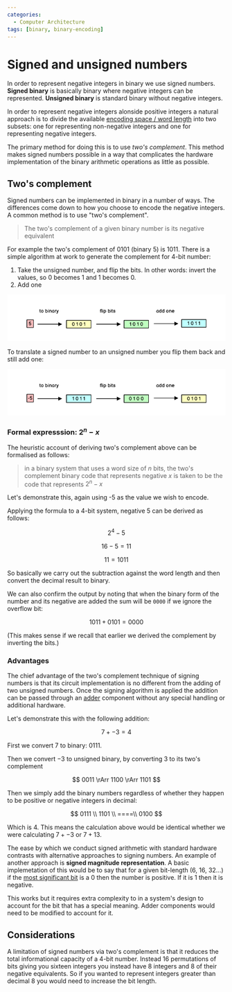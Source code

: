 ```yaml
---
categories:
  - Computer Architecture
tags: [binary, binary-encoding]
---
```


# Signed and unsigned numbers

In order to represent negative integers in binary we use signed numbers.
**Signed binary** is basically binary where negative integers can be
represented. **Unsigned binary** is standard binary without negative integers.

In order to represent negative integers alonside positive integers a natural
approach is to divide the available
[encoding space / word length](/Electronics_and_Hardware/Binary/Binary_encoding.md)
into two subsets: one for representing non-negative integers and one for
representing negative integers.

The primary method for doing this is to use _two's complement_. This method
makes signed numbers possible in a way that complicates the hardware
implementation of the binary arithmetic operations as little as possible.

## Two's complement

Signed numbers can be implemented in binary in a number of ways. The differences
come down to how you choose to encode the negative integers. A common method is
to use "two's complement".

> The two's complement of a given binary number is its negative equivalent

For example the two's complement of $0101$ (binary 5) is $1011$. There is a
simple algorithm at work to generate the complement for 4-bit number:

1. Take the unsigned number, and flip the bits. In other words: invert the
   values, so $0$ becomes $1$ and $1$ becomes $0$.
2. Add one

![](/img/unsigned-to-signed.png)

To translate a signed number to an unsigned number you flip them back and still
add one:

![](/img/signed-to-unsigned.png)

### Formal expresssion: $2^n - x$

The heuristic account of deriving two's complement above can be formalised as
follows:

> in a binary system that uses a word size of $n$ bits, the two's complement
> binary code that represents negative $x$ is taken to be the code that
> represents $2^n - x$

Let's demonstrate this, again using -5 as the value we wish to encode.

Applying the formula to a 4-bit system, negative 5 can be derived as follows:

$$
 2^4 -5
$$

$$
 16 -5 = 11
$$

$$
11 = 1011
$$

So basically we carry out the subtraction against the word length and then
convert the decimal result to binary.

We can also confirm the output by noting that when the binary form of the number
and its negative are added the sum will be `0000` if we ignore the overflow bit:

$$
  1011 + 0101 = 0000
$$

(This makes sense if we recall that earlier we derived the complement by
inverting the bits.)

### Advantages

The chief advantage of the two's complement technique of signing numbers is that
its circuit implementation is no different from the adding of two unsigned
numbers. Once the signing algorithm is applied the addition can be passed
through an
[adder](/Electronics_and_Hardware/Digital_circuits/Half_adder_and_full_adder.md)
component without any special handling or additional hardware.

Let's demonstrate this with the following addition:

$$
    7 + -3 = 4
$$

First we convert $7$ to binary: $0111$.

Then we convert $-3$ to unsigned binary, by converting $3$ to its two's
complement

$$
0011 \rArr 1100 \rArr 1101
$$

Then we simply add the binary numbers regardless of whether they happen to be
positive or negative integers in decimal:

$$
0111 \\
1101 \\
====\\
0100
$$

Which is 4. This means the calculation above would be identical whether we were
calculating $7 + -3$ or $7 + 13$.

The ease by which we conduct signed arithmetic with standard hardware contrasts
with alternative approaches to signing numbers. An example of another approach
is **signed magnitude representation**. A basic implemetation of this would be
to say that for a given bit-length (6, 16, 32...) if the
[most significant bit](/Electronics_and_Hardware/Digital_circuits/Half_adder_and_full_adder.md#binary-arithmetic)
is a 0 then the number is positive. If it is 1 then it is negative.

This works but it requires extra complexity to in a system's design to account
for the bit that has a special meaning. Adder components would need to be
modified to account for it.

## Considerations

A limitation of signed numbers via two's complement is that it reduces the total
informational capacity of a 4-bit number. Instead 16 permutations of bits giving
you sixteen integers you instead have 8 integers and 8 of their negative
equivalents. So if you wanted to represent integers greater than decimal 8 you
would need to increase the bit length.
